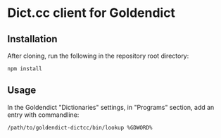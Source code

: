 # Dict.cc client for Goldendict

## Installation
After cloning, run the following in the repository root directory:
```shell
npm install
```

## Usage

In the Goldendict "Dictionaries" settings, in "Programs" section, add an entry
with commandline:
```shell
/path/to/goldendict-dictcc/bin/lookup %GDWORD%
```
